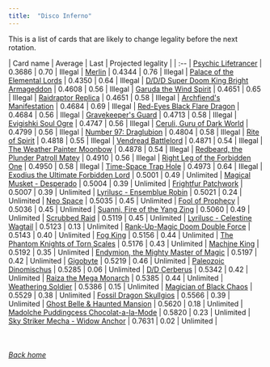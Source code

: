 ```yaml
---
title:  "Disco Inferno"
---
```


This is a list of cards that are likely to change legality before the next rotation.

| Card name | Average | Last | Projected legality |
| :-- |
[Psychic Lifetrancer](https://db.ygoprodeck.com/card/?search=Psychic%20Lifetrancer) | 0.3686 | 0.70 | Illegal |
[Merlin](https://db.ygoprodeck.com/card/?search=Merlin) | 0.4344 | 0.76 | Illegal |
[Palace of the Elemental Lords](https://db.ygoprodeck.com/card/?search=Palace%20of%20the%20Elemental%20Lords) | 0.4350 | 0.64 | Illegal |
[D/D/D Super Doom King Bright Armageddon](https://db.ygoprodeck.com/card/?search=D/D/D%20Super%20Doom%20King%20Bright%20Armageddon) | 0.4608 | 0.56 | Illegal |
[Garuda the Wind Spirit](https://db.ygoprodeck.com/card/?search=Garuda%20the%20Wind%20Spirit) | 0.4651 | 0.65 | Illegal |
[Raidraptor Replica](https://db.ygoprodeck.com/card/?search=Raidraptor%20Replica) | 0.4651 | 0.58 | Illegal |
[Archfiend's Manifestation](https://db.ygoprodeck.com/card/?search=Archfiend's%20Manifestation) | 0.4684 | 0.69 | Illegal |
[Red-Eyes Black Flare Dragon](https://db.ygoprodeck.com/card/?search=Red-Eyes%20Black%20Flare%20Dragon) | 0.4684 | 0.56 | Illegal |
[Gravekeeper's Guard](https://db.ygoprodeck.com/card/?search=Gravekeeper's%20Guard) | 0.4713 | 0.58 | Illegal |
[Evigishki Soul Ogre](https://db.ygoprodeck.com/card/?search=Evigishki%20Soul%20Ogre) | 0.4747 | 0.56 | Illegal |
[Ceruli, Guru of Dark World](https://db.ygoprodeck.com/card/?search=Ceruli,%20Guru%20of%20Dark%20World) | 0.4799 | 0.56 | Illegal |
[Number 97: Draglubion](https://db.ygoprodeck.com/card/?search=Number%2097:%20Draglubion) | 0.4804 | 0.58 | Illegal |
[Rite of Spirit](https://db.ygoprodeck.com/card/?search=Rite%20of%20Spirit) | 0.4818 | 0.55 | Illegal |
[Vendread Battlelord](https://db.ygoprodeck.com/card/?search=Vendread%20Battlelord) | 0.4871 | 0.54 | Illegal |
[The Weather Painter Moonbow](https://db.ygoprodeck.com/card/?search=The%20Weather%20Painter%20Moonbow) | 0.4878 | 0.54 | Illegal |
[Redbeard, the Plunder Patroll Matey](https://db.ygoprodeck.com/card/?search=Redbeard,%20the%20Plunder%20Patroll%20Matey) | 0.4910 | 0.56 | Illegal |
[Right Leg of the Forbidden One](https://db.ygoprodeck.com/card/?search=Right%20Leg%20of%20the%20Forbidden%20One) | 0.4950 | 0.58 | Illegal |
[Time-Space Trap Hole](https://db.ygoprodeck.com/card/?search=Time-Space%20Trap%20Hole) | 0.4973 | 0.64 | Illegal |
[Exodius the Ultimate Forbidden Lord](https://db.ygoprodeck.com/card/?search=Exodius%20the%20Ultimate%20Forbidden%20Lord) | 0.5001 | 0.49 | Unlimited |
[Magical Musket - Desperado](https://db.ygoprodeck.com/card/?search=Magical%20Musket%20-%20Desperado) | 0.5004 | 0.39 | Unlimited |
[Frightfur Patchwork](https://db.ygoprodeck.com/card/?search=Frightfur%20Patchwork) | 0.5007 | 0.39 | Unlimited |
[Lyrilusc - Ensemblue Robin](https://db.ygoprodeck.com/card/?search=Lyrilusc%20-%20Ensemblue%20Robin) | 0.5021 | 0.24 | Unlimited |
[Neo Space](https://db.ygoprodeck.com/card/?search=Neo%20Space) | 0.5035 | 0.45 | Unlimited |
[Fool of Prophecy](https://db.ygoprodeck.com/card/?search=Fool%20of%20Prophecy) | 0.5036 | 0.45 | Unlimited |
[Suanni, Fire of the Yang Zing](https://db.ygoprodeck.com/card/?search=Suanni,%20Fire%20of%20the%20Yang%20Zing) | 0.5060 | 0.49 | Unlimited |
[Scrubbed Raid](https://db.ygoprodeck.com/card/?search=Scrubbed%20Raid) | 0.5119 | 0.45 | Unlimited |
[Lyrilusc - Celestine Wagtail](https://db.ygoprodeck.com/card/?search=Lyrilusc%20-%20Celestine%20Wagtail) | 0.5123 | 0.13 | Unlimited |
[Rank-Up-Magic Doom Double Force](https://db.ygoprodeck.com/card/?search=Rank-Up-Magic%20Doom%20Double%20Force) | 0.5143 | 0.40 | Unlimited |
[Fog King](https://db.ygoprodeck.com/card/?search=Fog%20King) | 0.5156 | 0.44 | Unlimited |
[The Phantom Knights of Torn Scales](https://db.ygoprodeck.com/card/?search=The%20Phantom%20Knights%20of%20Torn%20Scales) | 0.5176 | 0.43 | Unlimited |
[Machine King](https://db.ygoprodeck.com/card/?search=Machine%20King) | 0.5192 | 0.35 | Unlimited |
[Endymion, the Mighty Master of Magic](https://db.ygoprodeck.com/card/?search=Endymion,%20the%20Mighty%20Master%20of%20Magic) | 0.5197 | 0.42 | Unlimited |
[Gigobyte](https://db.ygoprodeck.com/card/?search=Gigobyte) | 0.5219 | 0.46 | Unlimited |
[Paleozoic Dinomischus](https://db.ygoprodeck.com/card/?search=Paleozoic%20Dinomischus) | 0.5285 | 0.06 | Unlimited |
[D/D Cerberus](https://db.ygoprodeck.com/card/?search=D/D%20Cerberus) | 0.5342 | 0.42 | Unlimited |
[Raiza the Mega Monarch](https://db.ygoprodeck.com/card/?search=Raiza%20the%20Mega%20Monarch) | 0.5385 | 0.44 | Unlimited |
[Weathering Soldier](https://db.ygoprodeck.com/card/?search=Weathering%20Soldier) | 0.5386 | 0.15 | Unlimited |
[Magician of Black Chaos](https://db.ygoprodeck.com/card/?search=Magician%20of%20Black%20Chaos) | 0.5529 | 0.38 | Unlimited |
[Fossil Dragon Skullgios](https://db.ygoprodeck.com/card/?search=Fossil%20Dragon%20Skullgios) | 0.5566 | 0.39 | Unlimited |
[Ghost Belle & Haunted Mansion](https://db.ygoprodeck.com/card/?search=Ghost%20Belle%20%26%20Haunted%20Mansion) | 0.5620 | 0.18 | Unlimited |
[Madolche Puddingcess Chocolat-a-la-Mode](https://db.ygoprodeck.com/card/?search=Madolche%20Puddingcess%20Chocolat-a-la-Mode) | 0.5820 | 0.23 | Unlimited |
[Sky Striker Mecha - Widow Anchor](https://db.ygoprodeck.com/card/?search=Sky%20Striker%20Mecha%20-%20Widow%20Anchor) | 0.7631 | 0.02 | Unlimited |

<br>

###### [Back home](index)